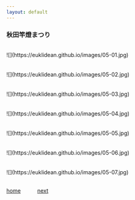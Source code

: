 ```yaml
---
layout: default
---
```


### 秋田竿燈まつり

<BR>
![](https://euklidean.github.io/images/05-01.jpg)
<BR>
<BR>
<BR>
![](https://euklidean.github.io/images/05-02.jpg)
<BR>
<BR>
<BR>
![](https://euklidean.github.io/images/05-03.jpg)
<BR>
<BR>
<BR>
![](https://euklidean.github.io/images/05-04.jpg)
<BR>
<BR>
<BR>
![](https://euklidean.github.io/images/05-05.jpg)
<BR>
<BR>
<BR>
![](https://euklidean.github.io/images/05-06.jpg)
<BR>
<BR>
<BR>
![](https://euklidean.github.io/images/05-07.jpg)
<BR>
<BR>

[home](./) &nbsp; &nbsp; &nbsp; &nbsp; &nbsp; [next](06-portrait)
